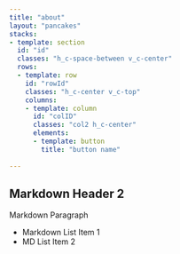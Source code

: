 ```yaml
---
title: "about"
layout: "pancakes"
stacks:
- template: section
  id: "id"
  classes: "h_c-space-between v_c-center"
  rows:
  - template: row
    id: "rowId"
    classes: "h_c-center v_c-top"
    columns:
    - template: column
      id: "colID"
      classes: "col2 h_c-center"
      elements:
      - template: button
        title: "button name"
        
---
```

## Markdown Header 2
Markdown Paragraph

* Markdown List Item 1
* MD List Item 2
